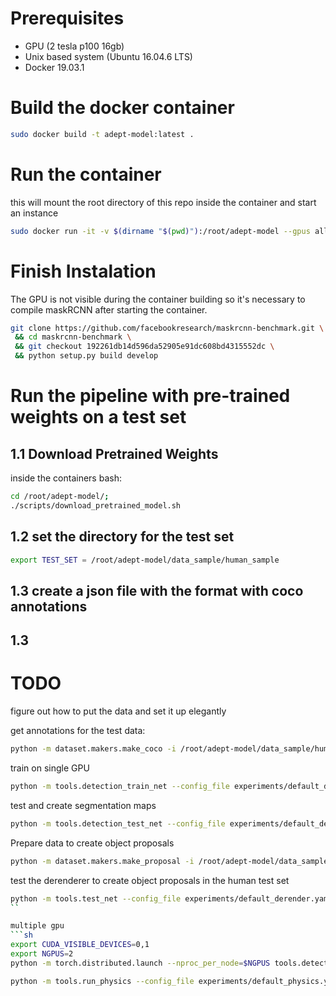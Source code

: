 # Prerequisites

- GPU (2 tesla p100 16gb)
- Unix based system (Ubuntu 16.04.6 LTS)
- Docker 19.03.1

# Build the docker container

```sh
sudo docker build -t adept-model:latest .
```

# Run the container

this  will mount the root directory of this repo inside the container and start an instance

```sh
sudo docker run -it -v $(dirname "$(pwd)"):/root/adept-model --gpus all adept-model:latest
```

# Finish Instalation

The GPU is not  visible during the  container building so it's necessary to compile maskRCNN after starting the container.

```sh
git clone https://github.com/facebookresearch/maskrcnn-benchmark.git \
 && cd maskrcnn-benchmark \
 && git checkout 192261db14d596da52905e91dc608bd4315552dc \
 && python setup.py build develop
```
<!-- # && git checkout c5ca36fc644dfc1d3dd4ad15739bf6bb4df72d72  \ #Jerry's one -->

# Run the pipeline  with pre-trained weights on a test set


## 1.1 Download Pretrained Weights

inside  the  containers bash:
```sh
cd /root/adept-model/;
./scripts/download_pretrained_model.sh
```

## 1.2 set the directory  for the test  set

```sh
export TEST_SET = /root/adept-model/data_sample/human_sample
```

## 1.3 create  a  json file with the format with coco annotations

## 1.3 
# TODO
figure  out how to put the data and set it up elegantly

get annotations for the  test data:

```sh
python -m dataset.makers.make_coco -i /root/adept-model/data_sample/human_sample -o data/human_ann.json
```

train on single GPU
```sh
python -m tools.detection_train_net --config_file experiments/default_detection.yaml
```
test and create segmentation  maps
```sh
python -m tools.detection_test_net --config_file experiments/default_detection.yaml
```

Prepare data to create object proposals
```sh
python -m dataset.makers.make_proposal -i /root/adept-model/data_sample/human_sample -o data/annotated_human_ann.json -s output/default_detection/inference/physics_human/segm.json
```
test the derenderer to create object proposals in the human test set
```sh
python -m tools.test_net --config_file experiments/default_derender.yaml
``

multiple gpu
```sh
export CUDA_VISIBLE_DEVICES=0,1
export NGPUS=2
python -m torch.distributed.launch --nproc_per_node=$NGPUS tools.detection_train_net --config_file experiments/default_detection.yaml
```

```sh
python -m tools.run_physics --config_file experiments/default_physics.yaml
```
